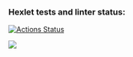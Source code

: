 ### Hexlet tests and linter status:
[![Actions Status](https://github.com/becket77/python-project-49/workflows/hexlet-check/badge.svg)](https://github.com/becket77/python-project-49/actions)

<a href="https://codeclimate.com/github/becket77/python-project-49/maintainability"><img src="https://api.codeclimate.com/v1/badges/7c32051f816a86c95876/maintainability" /></a>
